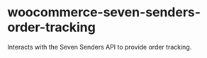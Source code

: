 # woocommerce-seven-senders-order-tracking
Interacts with the Seven Senders API to provide order tracking.
